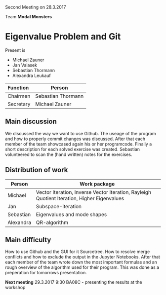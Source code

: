 Second Meeting on 28.3.2017

Team **Modal Monsters**

# Eigenvalue Problem and Git

Present is
+ Michael Zauner
+ Jan Valasek 
+ Sebastian Thormann
+ Alexandra Leukauf

| Function      	  | Person           |
| :--- |---|
| Chairmen      | Sebastian Thormann |
| Secretary     | Michael Zauner       |


## Main discussion
We discussed the way we want to use Github. The useage of the program and how to properly commit changes was discussed. After that each member of the team showcased again his or her programcode.
Finally a short description for each solved exercise was created. Sebastian volunteered to scan the (hand written) notes for the exercises.

## Distribution of work

| Person | Work package |
| --- | --- |
| Michael | Vector Iteration, Inverse Vector Iteration, Rayleigh Quotient Iteration, Higher Eigenvalues |
| Jan | Subspace-iteration |
| Sebastian | Eigenvalues and mode shapes |
| Alexandra | QR-algorithm |

## Main difficulty 
How to use Github and the GUI for it Sourcetree. How to resolve merge conflicts and how to exclude the output in the Jupyter Notebooks.
After that each member of the team wrote down the most important formulas and an rough overview of the algorithm used for their program. This was done as a preperation for tomorrows presentation.
 
**Next meeting** 29.3.2017 9:30 BA08C -  presenting the results at the workshop